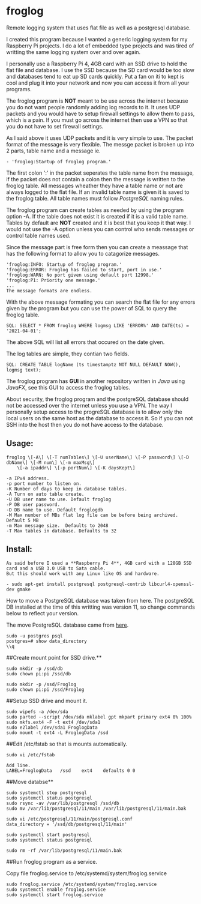 # froglog
Remote logging system that uses flat file as well as a postgresql database.

I created this program because I wanted a generic logging system for my Raspberry Pi projects.  I do a lot of embedded type projects and was tired of writting the same logging system over and over again.

I personally use a Raspberry Pi 4, 4GB card with an SSD drive to hold the flat file and database.  I use the SSD because the SD card would be too slow and databases tend to eat up SD cards quickly.  Put a fan on iti to kept is cool and plug it into your network and now you can access it from all your programs.

The froglog program is **NOT** meant to be use across the internet because you do not want people randomly adding log records to it.  It uses UDP packets and you would have to setup firewall settings to allow them to pass, which is a pain.  If you must go across the internet then use a VPN so that you do not have to set firewall settings.

As I said above it uses UDP packets and it is very simple to use.  The packet format of the message is very flexible.
The messge packet is broken up into 2 parts, table name and a message ie.

	- 'froglog:Startup of froglog program.'

The first colon ':' in the packet seperates the table name from the message, if the packet does not contain a colon then the message is written to the froglog table.  All messages wheather they have a table name or not are always logged to the flat file.  If an invalid table name is given it is saved to the froglog table.  All table names must follow *PostgreSQL* naming rules.

The froglog program can create tables as needed by using the program option -A. If the table does not exist it is created if it is a valid table name.  Tables by default are **NOT** created and it is best that you keep it that way.  I would not use the -A option unless you can control who sends messages or control table names used.

Since the message part is free form then you can create a meassage that has the following format to allow you to catagorize messages.

	'froglog:INFO: Startup of froglog program.'
	'froglog:ERROR: Froglog has failed to start, port in use.'
	'froglog:WARN: No port given using default port 12998.'
	'froglog:P1: Priority one message.'
	...
	The message formats are endless.

With the above message formating you can search the flat file for any errors given by the program but you can use the power of SQL to query the froglog table.

	SQL: SELECT * FROM froglog WHERE logmsg LIKE 'ERROR%' AND DATE(ts) = '2021-04-01';

The above SQL will list all errors that occured on the date given.

The log tables are simple, they contian two fields.

	SQL: CREATE TABLE logName (ts timestamptz NOT NULL DEFAULT NOW(), logmsg text);

The froglog program has **GUI** in another repository written in *Java* using *JavaFX*, see this GUI to access the froglog tables.

About security, the froglog program and the postgreSQL database should not be accessed over the internet unless you use a VPN.  The way I personally setup access to the progreSQL database is to allow only the local users on the same host as the database to access it.  So if you can not SSH into the host then you do not have access to the database.

## Usage:

	froglog \[-A\] \[-T numTables\] \[-U userName\] \[-P password\] \[-D dbName\] \[-M num\] \[-m maxMsg\]
		\[-a ipaddr\] \[-p portNum\] \[-K daysKept\]
	
	-a IPv4 address.
	-p port number to listen on.
	-K Number of days to keep in database tables.
	-A Turn on auto table create.
	-U DB user name to use. Default froglog
	-P DB user password.
	-D DB name to use. Default froglogdb
	-M Max number of MBs flat log file can be before being archived.  Default 5 MB
	-m Max message size.  Defaults to 2048
	-T Max tables in database. Defaults to 32


## Install:

	As said before I used a **Raspberry Pi 4**, 4GB card with a 128GB SSD card and a USB 3.0 USB to Sata cable.
	But this should work with any Linux like OS and hardware.

	- sudo apt-get install postgresql postgresql-contrib libcurl4-openssl-dev gmake

How to move a PostgreSQL database was taken from here.  The postgreSQL DB installed at the time of this writting was version 11, so change commands below to reflect your version.

The move PostgreSQL database came from [here](https://www.digitalocean.com/community/tutorials/how-to-move-a-postgresql-data-directory-to-a-new-location-on-ubuntu-16-04).

	sudo -u postgres psql
	postgres=# show data_directory
	\\q

##Create mount point for SSD drive.**

	sudo mkdir -p /ssd/db
	sudo chown pi:pi /ssd/db

	sudo mkdir -p /ssd/Froglog
	sudo chown pi:pi /ssd/Froglog

##Setup SSD drive and mount it.

	sudo wipefs -a /dev/sda
	sudo parted --script /dev/sda mklabel gpt mkpart primary ext4 0% 100%
	sudo mkfs.ext4 -F -t ext4 /dev/sda1
	sudo e2label /dev/sda1 FroglogData
	sudo mount -t ext4 -L FroglogData /ssd

##Edit /etc/fstab so that is mounts automatically.

	sudo vi /etc/fstab

	Add line.
	LABEL=FroglogData	/ssd	ext4	defaults 0 0

##Move databse**
	
	sudo systemctl stop postgresql
	sudo systemctl status postgresql
	sudo rsync -av /var/lib/postgresql /ssd/db
	sudo mv /var/lib/postgresql/11/main /var/lib/postgresql/11/main.bak

	sudo vi /etc/postgresql/11/main/postgresql.conf
	data_directory = '/ssd/db/postgresql/11/main'
	
	sudo systemctl start postgresql
	sudo systemctl status postgresql

	sudo rm -rf /var/lib/postgresql/11/main.bak

##Run froglog program as a service.

Copy file froglog.service to /etc/systemd/system/froglog.service

	sudo froglog.service /etc/systemd/system/froglog.service
	sudo systemctl enable froglog.service
	sudo systemctl start froglog.service

